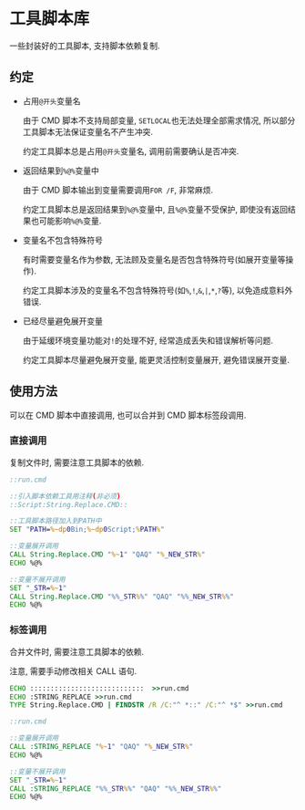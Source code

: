 # 工具脚本库

一些封装好的工具脚本, 支持脚本依赖复制.

## 约定

- 占用`@开头`变量名

  由于 CMD 脚本不支持局部变量, `SETLOCAL`也无法处理全部需求情况, 所以部分工具脚本无法保证变量名不产生冲突.

  约定工具脚本总是占用`@开头`变量名, 调用前需要确认是否冲突.

- 返回结果到`%@%`变量中

  由于 CMD 脚本输出到变量需要调用`FOR /F`, 非常麻烦.

  约定工具脚本总是返回结果到`%@%`变量中, 且`%@%`变量不受保护, 即使没有返回结果也可能影响`%@%`变量.

- 变量名不包含特殊符号

  有时需要变量名作为参数, 无法顾及变量名是否包含特殊符号(如展开变量等操作).

  约定工具脚本涉及的变量名不包含特殊符号(如`%`,`!`,`&`,`|`,`*`,`?`等), 以免造成意料外错误.

- 已经尽量避免展开变量

  由于延缓环境变量功能对`!`的处理不好, 经常造成丢失和错误解析等问题.

  约定工具脚本尽量避免展开变量, 能更灵活控制变量展开, 避免错误展开变量.

## 使用方法

可以在 CMD 脚本中直接调用, 也可以合并到 CMD 脚本标签段调用.

### 直接调用

复制文件时, 需要注意工具脚本的依赖.

```bat
::run.cmd

::引入脚本依赖工具用注释(非必须)
::Script:String.Replace.CMD::

::工具脚本路径加入到PATH中
SET "PATH=%~dp0Bin;%~dp0Script;%PATH%"

::变量展开调用
CALL String.Replace.CMD "%~1" "QAQ" "%_NEW_STR%"
ECHO %@%

::变量不展开调用
SET "_STR=%~1"
CALL String.Replace.CMD "%%_STR%%" "QAQ" "%%_NEW_STR%%"
ECHO %@%
```

### 标签调用

合并文件时, 需要注意工具脚本的依赖.

注意, 需要手动修改相关 CALL 语句.

```bat
ECHO ::::::::::::::::::::::::::::  >>run.cmd
ECHO :STRING_REPLACE >>run.cmd
TYPE String.Replace.CMD | FINDSTR /R /C:"^ *::" /C:"^ *$" >>run.cmd
```

```bat
::run.cmd

::变量展开调用
CALL :STRING_REPLACE "%~1" "QAQ" "%_NEW_STR%"
ECHO %@%

::变量不展开调用
SET "_STR=%~1"
CALL :STRING_REPLACE "%%_STR%%" "QAQ" "%%_NEW_STR%%"
ECHO %@%
```
